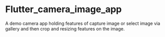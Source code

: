 # Flutter_camera_image_app
A demo camera app holding features of capture image or select image via gallery and then crop and resizing features on the image.
